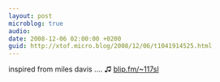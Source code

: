 ```yaml
---
layout: post
microblog: true
audio: 
date: 2008-12-06 02:00:00 +0200
guid: http://xtof.micro.blog/2008/12/06/t1041914525.html
---
```

inspired from miles davis .... ♫ [blip.fm/~117sl](http://blip.fm/~117sl)
